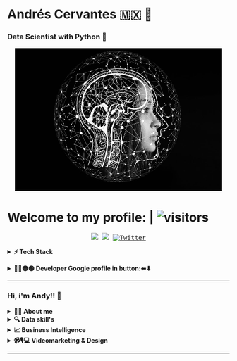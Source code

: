 # Andrés Cervantes 🇲🇽 :dragon: 
### Data Scientist with Python :snake:


<div align="center">
	<a href="Artificial I">
		<img src="./raw/artificial-intelligence-4389372_960_720.jpg" alt="press" height="325" width="470">
	</a>
</div>

# Welcome to my profile: | ![visitors](https://visitor-badge.glitch.me/badge?page_id=cervantes.21.cervantes21&style=flat-square&color=0088cc)
<!-- Social media -->

<p align="center">
	<kbd>
<a href="https://twitter.com/AndyDollin21"><img src="https://img.shields.io/badge/-@AndyDollin21-00acee?style=flat&logo=Twitter&logoColor=white" /></a>
<a href="https://www.linkedin.com/in/cervantes21/"><img src="https://img.shields.io/badge/-Andrés_Cervanes21-0072b1?style=flat&logo=Linkedin&logoColor=white" /></a>
<a href="https://twitter.com/intent/follow?screen_name=AndyDollin21"><img src="https://img.shields.io/twitter/follow/AndyDollin21.svg?style=social" alt="Twitter"></a>
	</kbd>
</p>

<!-- "Tech Stack" -->
<details>
  <summary><b>⚡ Tech Stack</b></summary>

<!-- Machine learning skill -->
| **Category** | **Technologies** |
| - | - |
**Set** |[![Python](https://img.shields.io/static/v1?label=&message=Python&color=FCC624&logo=python&logoColor=#3742fa)](https://www.python.org/) [![R](https://img.shields.io/static/v1?label=&message=R+Project&color=1289A7&logo=r&logoColor=FFFFFF)](https://www.r-project.org/) [![HTML](https://img.shields.io/static/v1?label=&message=HTML5&color=ff7f50&logo=HTML5&logoColor=FFFFFF)](https://lenguajehtml.com/html/) [![CSS3](https://img.shields.io/static/v1?label=&message=CSS&color=1e90ff&logo=css3&logoColor=FFFFFF)](https://lenguajecss.com/css/)
**Framework** | [![NumPy](https://img.shields.io/static/v1?label=&message=NumPy&color=0a3d62&logo=numpy&logoColor=FFFFFF)](https://numpy.org/) [![Pandas](https://img.shields.io/static/v1?label=&message=Pandas&color=1B1464&logo=pandas&logoColor=FFFFFF)](https://pandas.pydata.org/) [![Matplotlib](https://img.shields.io/static/v1?label=&message=Matplotlib&color=FFC312&logo=python&logoColor=2f3542)](https://matplotlib.org/) [![seaborn](https://img.shields.io/static/v1?label=&message=Seaborn&color=006266&logo=python&logoColor=FFFFFF)](https://seaborn.pydata.org/)
**Data** | [![PostgreSQL](https://img.shields.io/static/v1?label=&message=Postgre+SQL&color=227093&logo=postgresql&logoColor=FFFFFF)](https://www.postgresql.org/) [![MySQL](https://img.shields.io/static/v1?label=&message=My+SQL&color=2d98da&logo=mysql&logoColor=FFFFFF)](https://www.mysql.com/) [![Tensorflow](https://img.shields.io/static/v1?label=&message=Tensorflow&color=FF9F43&logo=tensorflow&logoColor=feca57)](https://www.tensorflow.org/)
**Backend** | [![Django](https://img.shields.io/static/v1?label=&message=Django&color=009432&logo=django&logoColor=FFFFFF)](https://www.djangoproject.com/) [![Flask](https://img.shields.io/static/v1?label=&message=Flask&color=f5f6fa&logo=flask&logoColor=2f3640)](https://flask.palletsprojects.com/) [![FastApi](https://img.shields.io/static/v1?label=&message=FastApi&color=01a3a4&logo=fastapi&logoColor=FFFFFF)](https://flask.palletsprojects.com/)
**Cloud** | [![Azure](https://img.shields.io/static/v1?label=&message=Azure&color=0078D4&logo=microsoftazure&logoColor=FFFFFF)](https://azure.microsoft.com/) [![Heroku](https://img.shields.io/static/v1?label=&message=Heroku&color=430098&logo=heroku&logoColor=FFFFFF)](https://heroku.com/) [![AWS](https://img.shields.io/static/v1?label=&message=AWS+Cloud&color=ffb142&logo=amazonaws&logoColor=1e272e)](https://aws.amazon.com/) [![Google Cloud](https://img.shields.io/static/v1?label=&message=GCP&color=4285F4&logo=googlecloud&logoColor=FFFFFF)](https://cloud.google.com/)
**DevOps** | [![Docker](https://img.shields.io/static/v1?label=&message=Docker&color=2496ED&logo=docker&logoColor=FFFFFF)](https://docker.com/)
**Testing** | [![Selenium](https://img.shields.io/static/v1?label=&message=Selenium&color=43B02A&logo=selenium&logoColor=FFFFFF)](https://www.selenium.dev/)
**Misc** | [![Linux](https://img.shields.io/static/v1?label=&message=Linux&color=FCC624&logo=linux&logoColor=000000)](https://www.linux.org/) [![Bash](https://img.shields.io/static/v1?label=&message=Bash&color=d35400&logo=gnubash&logoColor=FFFFFF)](https://www.gnu.org/software/bash/) [![Markdown](https://img.shields.io/static/v1?label=&message=Markdown&color=000000&logo=markdown&logoColor=FFFFFF)](https://en.wikipedia.org/wiki/Markdown)
**Editors** | [![Vim](https://img.shields.io/static/v1?label=&message=Vim&color=019733&logo=vim&logoColor=FFFFFF)](https://www.vim.org/) [![VS Code](https://img.shields.io/static/v1?label=&message=VS%20Code&color=2f3640&logo=visualstudiocode&logoColor=0097e6)](https://code.visualstudio.com/) [![Google Colab](https://img.shields.io/static/v1?label=&message=Google+Colab&color=e84118&logo=googlecolab&logoColor=#fbc531)](https://colab.research.google.com/) [![Deepnote](https://img.shields.io/static/v1?label=&message=Deepnote&color=dcdde1&logo=deepnote&logoColor=0097e6)](https://deepnote.com/)

----
<p><img align="center" width="190" src="./raw/coded-data.gif"/></p>

---

</details>

<!-- Dev profile -->
 <p>
    <details>
	  <summary><b>🔵🔴🟡🟢 Developer Google profile in button:⬅⬇ </b></summary><a href="https://g.dev/cervantes21"><img src="./raw/python.gif" alt="python_bg" width="500px"></a>

---
 </p>	
	</details>

---

<!-- "About me and skill's" -->
### Hi, i'm Andy!! 👋
<details>
  <summary><b>🙋‍♂️ About me</b></summary>
    <p>
      <img align="right" width="250" src="./raw/me_cervantes21.jpg"/>
      
<blockquote>
<!-- My history -->
I'm from Cuernavaca, México. 

Todo comienza al rededor de los 13 años con un interes en el diseño gráfico y la programación, el arte y la ecología. A esa edad agarraba trabajos sencillos lo que me hizo ver una demanda en el diseño y la publicidad. 
Al rededor de los 15 años comienzo con trabajos freelance de diseño y algunos proyectos. 

A la edad de los 16 a los 19 años, comencé trabajando en una imprenta de publicidad en donde me dieron la oportunidad de desarrollarme más como diseñador y auxiliar administrativo, junto con eso estudiaba en la universidad la carrera de Mercadotecnia y publicidad. Al no presentarme un reto más allá de sólo ver lo que ya venía trabajando, decidó cambiar de carrera, ahora a Relaciones Internacionales y Economía, lo cual me resulta muy agradable y estudió al rededor de un año y medio, pero eso tuvo como resultado darme más ganas de emprender y tener negocio propio, así que abandonó la carrera a los 20 y terminó trabajando en algunos lugares y proyectos, a parte también aprendiendo sobre Ciencias Sustentables en talleres y cursos.

A la edad de 21 años, comienzo con un negocio más formal de Muebles ecologicos hechos con llantas y madera reciclada. Por ese periodo nace mi primer hija. Con lo cuál tenía que también tener un trabajo extra, dejó ese emprendimiento por falta de recursos y tiempo. Y mi padre me introduce a la venta de arte; Con lo que ganaba junté para invertir con una networking de telecomunicaciones, y resultó bien el crecimiento del equipo y logre ganar algo de dinero muy rápido.

Ya con 22 años aproximadamente comencé a invertir en crear un pequeño restaurante bar llamado "La Barra Azteca" concepto de burritos con ingredientes prehispanicos y mezcal, vendí la idea y al poco rato conozco una persona y nos asociamos para crear algunas pizzerías, la idea se llamaba "Pizzharina" una pizza de tortilla de harina en vez de masa, como son tradicionales. Continuamos abriendo hasta 3 locales, pero el que era mi socio, terminó haciendo fraudes a personas y a mí, pero yo termine siendo el que pago los platos rotos porque esta persona desapareció y mi nombre estaba en juego. 
Porque cuento esto... Porque es parte de mi expereciencia, lo que aprendí es invaluable, y hace parte de mi ética. Además ahora me resulta divertido.

Por lo sucedido contraigo varias deudas, pero continuo con tres trabajos a la vez, ya qué venía un segundo bebé en camino.

Así que por las mañanas era ayudante de carpintero ya qué no había trabajos disponibles, después de eso vendía algunos productos de novedad, por las noches hacía diseños y los fines de semana estudiaba diseño 3D y edición de vídeo. No tardó mucho en donde el dueño de la carpintería me ascendiera para realizar modelados 3D de diseños de muebles, cocinas, y ser su auxiliar contable por mi experiencia previa. Pasaron unos meses y justo eso hizo que optará por iniciar mi propia agencia de publicidad, con lo que ahí nace "Tree House, Publish and Desing" Pero su primera creación duró muy poco, porque me hicieron una propuesta para trabajar con una empresa dedicada a la imagen corporativa de escuelas, cuya empresa tenía más de 50 años en el mercado. llamado "Impemex" 

En dónde trabaje desde el área de producción, ventas, diseño hasta el área contable y después administrativa. Dónde pude desarrollar más mi manejo de equipos, pero sobre todo pude llevar a la empresa a una renovación tecnológica, desde la creación de su página web, hacer diseño, campañas publicitarias y su introducción a las redes, google analytics, etc. Periodo del 2018 al 2020, en dónde debido a la pandemia y sus clientes primordialmente pertenecer al sector de la educación, disminuyeron sus ventas y posteriormente a detener labores. 

</blockquote>

----

# Hay que aprovechar las oportunidades:
>Dentro del periodo del 2018 al 2020, también pasaba los ratos libres aprendiendo más sobre social media marketing, anális de datos y videomarketing lo cuál iba aplicando en mi trabajo en [Impemex](https://www.impemex.com/) cómo comentaba anteriormente cuando ocurre la pandemía y no puedo continuar trabajando en esa empresa. Pero justo los conocimientos que había adquirido me permitieron continuar con mi proyecto de Tree House, dónde la demanda del mercado aumentaba de querer mudarse a la era digital. Arme un equipo en donde realizabamos desde el diseño de la página web, campañas en redes sociales, con google Ads, lograr posicionar algunos negocios, así hasta mediados del 2021, el problema llego cuando no sabía como poder automatizar todos esos procesos.
# Ahí llego Python:
> Tras mi busqueda en como poder automatizar los procesos de redes sociales, buscar ayudar a tomar buenas decisiones empresariales, asistencia y organización, bots de servicio al cliente, y muchas otras partes relacionadas, llevaron a  mi intéres por usar la inteligencia artificial, en donde encontré a Python y el machine learning y así comencé a estudiar de manera autodidacta, también haciendo certificaciones en la web y anális de datos con [Google](https://developers.google.com/machine-learning/crash-course/ml-intro), para mi buena suerte [Impemex](https://www.impemex.com/) volvió a iniciar actividades y me invitaron a trabajar nuevamente, lo cual eso permitió que pudiera en este año 2022 estudiar en [Platzi](https://platzi.com/home) la carrera de Data Scientist & AI. 

# El presente.
> Tras presentar algunos problemas la empresa de "Impemex" tras la pandemia, deciden los dueños vender la empresa, y así esta comenzando para mí un nuevo comienzo. En dónde busco desarrollarme como Data Scientist y continuar para convertirme en un Machine learning engineer.
Actualmente estaré subiendo mis avances en Github. 
y estoy en busqueda de continuar escribiendo más historias...
  </p>

[![Casco astronauta](https://i.imgur.com/b1kbwbR.gif)](https://platzi.com/cursos "Nunca pares de aprender")

---

</details>

<!-- "Data Skill's" -->
<details>
  <summary><b>🔍 Data skill's</b></summary>
    <p>
      <img align="left" width="250" src="./raw/data-analysis.gif"/>
      
<!-- <blockquote>
<!-- agregar texto -->
<!--/blockquote> -->

| **Category** | **Technologies** |
| - | - |
**Data Manipulation** |[![Python](https://img.shields.io/static/v1?label=&message=Python&color=009432&logo=python&logoColor=FFFFFF)](https://www.python.org/) [![R](https://img.shields.io/static/v1?label=&message=R+Project&color=1289A7&logo=r&logoColor=FFFFFF)](https://www.r-project.org/) [![MicrosoftExcel](https://img.shields.io/static/v1?label=&message=Microsoft+Excel&color=A3CB38&logo=microsoftexcel)](https://www.office.com/) [![NumPy](https://img.shields.io/static/v1?label=&message=NumPy&color=0a3d62&logo=numpy&logoColor=FFFFFF)](https://numpy.org/) [![Pandas](https://img.shields.io/static/v1?label=&message=Pandas&color=1B1464&logo=pandas&logoColor=FFFFFF)](https://pandas.pydata.org/)
**Data Viz** |[![Matplotlib](https://img.shields.io/static/v1?label=&message=Matplotlib&color=FFC312&logo=&logoColor=FFFFFF)](https://matplotlib.org/) [![seaborn](https://img.shields.io/static/v1?label=&message=Seaborn&color=006266&logo=seaborn&logoColor=FFFFFF)](https://seaborn.pydata.org/) [![MicrosoftOffice](https://img.shields.io/static/v1?label=&message=Microsoft+Office&color=e67e22&logo=microsoftoffice)](https://www.office.com/)
**Data Base** | [![PostgreSQL](https://img.shields.io/static/v1?label=&message=Postgre+SQL&color=227093&logo=postgresql&logoColor=FFFFFF)](https://www.postgresql.org/) [![MySQL](https://img.shields.io/static/v1?label=&message=My+SQL&color=2d98da&logo=mysql&logoColor=FFFFFF)](https://www.mysql.com/)
**Cloud** | [![Azure](https://img.shields.io/static/v1?label=&message=Azure&color=0078D4&logo=microsoftazure&logoColor=FFFFFF)](https://azure.microsoft.com/) [![Heroku](https://img.shields.io/static/v1?label=&message=Heroku&color=430098&logo=heroku&logoColor=FFFFFF)](https://heroku.com/) [![AWS](https://img.shields.io/static/v1?label=&message=AWS+Cloud&color=ffb142&logo=amazonaws&logoColor=1e272e)](https://aws.amazon.com/) [![Google Cloud](https://img.shields.io/static/v1?label=&message=GCP&color=4285F4&logo=googlecloud&logoColor=FFFFFF)](https://cloud.google.com/)
----
  
  </p>
</details>

<!-- "Business Intelligence" -->
<details>
  <summary><b>📈 Business Intelligence</b></summary>

# **Google Analytics**

> Data visualization with
[![GoogleAnalytics](./raw/descarga.png)](https://analytics.google.com/)

---

# **Tableau**
>[![Tableau](./raw/Tableau-Logo.png)](https://www.tableau.com/)

</details>

<!-- "Videomarketing & Design" -->
<details>
  <summary><b>📹🎙💻 Videomarketing & Design</b></summary>
    <p>
      <img align="right" width="250" src="./raw/istockphoto-1349094880-612x612.jpg"/>
      
<blockquote>
<!-- agregar texto -->
</blockquote>
    
----
  
  </p>
</details>

---





<!--  ![GitHub stats](https://github-readme-stats.vercel.app/api?username=cervantes21&show_icons=true&theme=radical)     [![Top Langs](https://github-readme-stats.vercel.app/api/top-langs/?username=cervantes21&layout=compact)](https://github.com/cervantes21/github-readme-stats) -->
